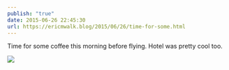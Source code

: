 ```yaml
---
publish: "true"
date: 2015-06-26 22:45:30
url: https://ericmwalk.blog/2015/06/26/time-for-some.html
---
```


Time for some coffee this morning before flying. Hotel was pretty cool too.

![](https://ericmwalk.blog/uploads/2022/3c4f6b48f2.jpg)